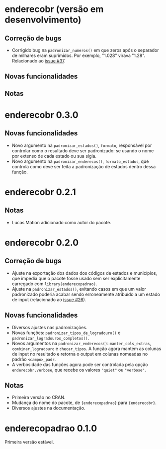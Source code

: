 # enderecobr (versão em desenvolvimento)

## Correção de bugs

- Corrigido bug na `padronizar_numeros()` em que zeros após o separador de milhares
eram suprimidos. Por exemplo, "1.028" virava "1.28". Relacionado ao [issue
#37](https://github.com/ipeaGIT/enderecobr/issues/37).

## Novas funcionalidades

## Notas

# enderecobr 0.3.0

## Novas funcionalidades

- Novo argumento na `padronizar_estados()`, `formato`, responsável por controlar
como o resultado deve ser padronizado: se usando o nome por extenso de cada
estado ou sua sigla.
- Novo argumento na `padronizar_enderecos()`, `formato_estados`, que controla
como deve ser feita a padronização de estados dentro dessa função.

# enderecobr 0.2.1

## Notas

- Lucas Mation adicionado como autor do pacote.

# enderecobr 0.2.0

## Correção de bugs

- Ajuste na exportação dos dados dos códigos de estados e municípios, que
impedia que o pacote fosse usado sem ser explicitamente carregado com
`library(enderecopadrao)`.
- Ajuste na `padronizar_estados()`, evitando casos em que um valor padronizado
  poderia acabar sendo erroneamente atribuído a um estado de input (relacionado
  ao [issue #26](https://github.com/ipeaGIT/enderecobr/issues/26)).

## Novas funcionalidades

- Diversos ajustes nas padronizações.
- Novas funções: `padronizar_tipos_de_logradouro()` e
  `padronizar_logradouros_completos()`.
- Novos argumentos na `padronizar_enderecos()`: `manter_cols_extras`,
  `combinar_logradouro` e `checar_tipos`. A função agora mantém as
  colunas de input no resultado e retorna o output em colunas nomeadas no padrão
  `<campo>_padr`.
- A verbosidade das funções agora pode ser controlada pela opção
  `enderecobr.verbose`, que recebe os valores `"quiet"` ou `"verbose"`.

## Notas

- Primeira versão no CRAN.
- Mudança do nome do pacote, de `{enderecopadrao}` para `{enderecobr}`.
- Diversos ajustes na documentação.

# enderecopadrao 0.1.0

Primeira versão estável.
